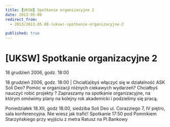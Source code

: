```yaml
---
title: [UKSW] Spotkanie organizacyjne 2
date: 2013-05-08
redirect_from: 
  - 2013/2013.05.08-(uksw)-spotkanie-organizacyjne-2

published: true
---
```




# [UKSW] Spotkanie organizacyjne 2

<time>18 grudzień 2006, godz. 18:00</time>

18 grudzień 2006, godz. 18:00 | Chciał(a)byś włączyć się w działalność ASK Soli Deo? Pomóc w organizacji różnych ciekawych wydarzeń? Chciałbyś nauczyć robić projekty ?
Zapraszamy na spotkanie organizacyjne, na którym omówimy plany na kolejny
rok akademicki i podzielimy się pracą. 

Poniedziałek 18.XII, godz 18.00, siedziba Soli Deo ul. Corazziego 7, IV
piętro, sala konferencyjna. Nie wiesz jak trafić! Spotkanie 17:50 pod
Pomnikiem Starzyńskiego przy wyjściu z metra Ratusz na Pl.Bankowy



<!--{{json:{"created_date":"2013-05-08 20:59:32","publish_down":"0000-00-00 00:00:00","id":"427"}}}-->
